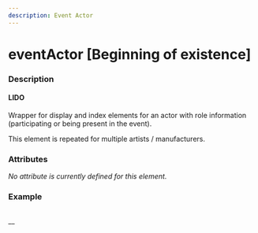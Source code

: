 ```yaml
---
description: Event Actor
---
```


# eventActor \[Beginning of existence\]

### Description

#### LIDO

Wrapper for display and index elements for an actor with role information \(participating or being present in the event\).

This element is repeated for multiple artists / manufacturers.

### Attributes

_No attribute is currently defined for this element._

### Example

```markup

```

\_\_

